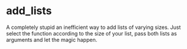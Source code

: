 # add_lists
A completely stupid an inefficient way to add lists of varying sizes.
Just select the function according to the size of your list, pass both lists as arguments and let the magic happen.
